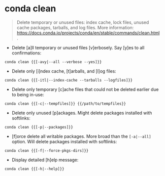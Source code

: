 # conda clean

> Delete temporary or unused files: index cache, lock files, unused cache packages, tarballs, and log files.
> More information: <https://docs.conda.io/projects/conda/en/stable/commands/clean.html>.

- Delete [a]ll temporary or unused files [v]erbosely. Say [y]es to all confirmations:

`conda clean {{[-avy|--all --verbose --yes]}}`

- Delete only [i]ndex cache, [t]arballs, and [l]og files:

`conda clean {{[-itl|--index-cache --tarballs --logfiles]}}`

- Delete only temporary [c]ache files that could not be deleted earlier due to being in-use:

`conda clean {{[-c|--tempfiles]}} {{/path/to/tempfiles}}`

- Delete only unused [p]ackages. Might delete packages installed with softlinks:

`conda clean {{[-p|--packages]}}`

- [f]orce delete all writable packages. More broad than the `[-a|--all]` option. Will delete packages installed with softlinks:

`conda clean {{[-f|--force-pkgs-dirs]}}`

- Display detailed [h]elp message:

`conda clean {{[-h|--help]}}`
